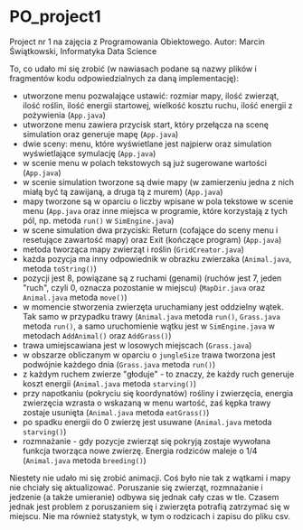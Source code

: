# PO_project1
Project nr 1 na zajęcia z Programowania Obiektowego. Autor: Marcin Świątkowski, Informatyka Data Science


To, co udało mi się zrobić (w nawiasach podane są nazwy plików i fragmentów kodu odpowiedzialnych za daną implementację):
+ utworzone menu pozwalające ustawić: rozmiar mapy, ilość zwierząt, ilość roślin, ilość energii startowej, wielkość kosztu ruchu, ilość energii z pożywienia (<code>App.java</code>)
+ utworzone menu zawiera przycisk start, który przełącza na scenę simulation oraz generuje mapę (<code>App.java</code>)
+ dwie sceny: menu, które wyświetlane jest najpierw oraz simulation wyświetlające symulację (<code>App.java</code>)
+ w scenie menu w polach tekstowych są już sugerowane wartości (<code>App.java</code>)
+ w scenie simulation tworzone są dwie mapy (w zamierzeniu jedna z nich miałą być tą zawijaną, a druga tą z murem) (<code>App.java</code>)
+ mapy tworzone są w oparciu o liczby wpisane w pola tekstowe w scenie menu (<code>App.java</code> oraz inne miejsca w programie, które korzystają z tych pól, np. metoda <code>run()</code> w <code>SimEngine.java</code>)
+ w scene simulation dwa przyciski: Return (cofające do sceny menu i resetujące zawartość mapy) oraz Exit (kończące program) (<code>App.java</code>)
+ metoda tworząca mapy zwierząt i roślin (<code>GridCreator.java</code>)
+ każda pozycja ma inny odpowiednik w obrazku zwierzaka (<code>Animal.java</code>, metoda <code>toString()</code>)
+ pozycji jest 8, powiązane są z ruchami (genami) (ruchów jest 7, jeden "ruch", czyli 0, oznacza pozostanie w miejscu) (<code>MapDir.java</code> oraz <code>Animal.java</code> metoda <code>move()</code>)
+ w momencie stworzenia zwierzęta uruchamiany jest oddzielny wątek. Tak samo w przypadku trawy (<code>Animal.java</code> metoda <code>run()</code>, <code>Grass.java</code> metoda <code>run()</code>, a samo uruchomienie wątku jest w <code>SimEngine.java</code> w metodach <code>AddAnimal()</code> oraz <code>AddGrass()</code>)
+ trawa umiejscawiana jest w losowych miejscach (<code>Grass.java</code>)
+ w obszarze obliczanym w oparciu o <code>jungleSize</code> trawa tworzona jest podwójnie każdego dnia (<code>Grass.java</code> metoda <code>run()</code>)
+ z każdym ruchem zwierze "głoduje" - to znaczy, że każdy ruch generuje koszt energii (<code>Animal.java</code> metoda <code>starving()</code>)
+ przy napotkaniu (pokryciu się koordynatów) rośliny i zwierzęcia, energia zwierzęcia wzrasta o wskazaną w menu wartość, zaś kępka trawy zostaje usunięta (<code>Animal.java</code> metoda <code>eatGrass()</code>)
+ po spadku energii do 0 zwierzę jest usuwane (<code>Animal.java</code> metoda <code>starving()</code>)
+ rozmnażanie - gdy pozycje zwierząt się pokryją zostaje wywołana funkcja tworząca nowe zwierzę. Energia rodziców maleje o 1/4 (<code>Animal.java</code> metoda <code>breeding()</code>)


Niestety nie udało mi się zrobić animacji. Coś było nie tak z wątkami i mapy nie chciały się aktualizować. Poruszanie się zwierząt, rozmnażanie i jedzenie (a także umieranie) odbywa się jednak cały czas w tle. Czasem jednak jest problem z poruszaniem się i zwierzęta potrafią zatrzymać się w miejscu.
Nie ma również statystyk, w tym o rodzicach i zapisu do pliku csv.
